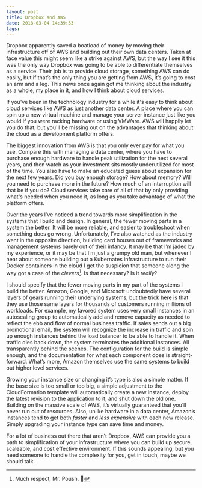 ```yaml
---
layout: post
title: Dropbox and AWS
date: 2018-03-04 14:39:53
tags: 
---
```



Dropbox apparently saved a boatload of money by moving their infrastructure off of AWS and building out their own data centers. Taken at face value this might seem like a strike against AWS, but the way I see it this was the only way Dropbox was going to be able to differentiate themselves as a service. Their job is to provide cloud storage, something AWS can do easily, but if that’s the only thing you are getting from AWS, it’s going to cost an arm and a leg. This news once again got me thinking about the industry as a whole, my place in it, and how I think about cloud services. 

If you've been in the technology industry for a while it's easy to think about cloud services like AWS as just another data center. A place where you can spin up a new virtual machine and manage your server instance just like you would if you were racking hardware or using VMWare. AWS will happily let you do that, but you'll be missing out on the advantages that thinking about the cloud as a development platform offers.  

The biggest innovation from AWS is that you only ever pay for what you use. Compare this with managing a data center, where you have to purchase enough hardware to handle peak utilization for the next several years, and then watch as your investment sits mostly underutilized for most of the time. You also have to make an educated guess about expansion for the next few years. Did you buy enough storage? How about memory? Will you need to purchase more in the future? How much of an interruption will that be if you do? Cloud services take care of all of that by only providing what's needed when you need it, as long as you take advantage of what the platform offers.   

Over the years I’ve noticed a trend towards more simplification in the systems that I build and design. In general, the fewer moving parts in a system the better. It will be more reliable, and easier to troubleshoot when something does go wrong. Unfortunately, I’ve also watched as the industry went in the opposite direction, building card houses out of frameworks and management systems barely out of their infancy. It may be that I’m jaded by my experience, or it may be that I’m just a grumpy old man, but whenever I hear about someone building out a Kubernates infrastructure to run their Docker containers in the cloud I get the suspicion that someone along the way got a case of the *clevers*[^1]. Is that necessary? Is it *really*?  

I should specify that the fewer moving parts in my part of the systems I build the better. Amazon, Google, and Microsoft undoubtedly have several layers of gears running their underlying systems, but the trick here is that they use those same layers for thousands of customers running millions of workloads. For example, my favored system uses very small instances in an autoscaling group to automatically add and remove capacity as needed to reflect the ebb and flow of normal business traffic. If sales sends out a big promotional email, the system will recognize the increase in traffic and spin up enough instances behind the load balancer to be able to handle it. When traffic dies back down, the system terminates the additional instances. All transparently behind the scenes. The configuration for the build is simple enough, and the documentation for what each component does is straight-forward. What’s more, Amazon themselves use the same systems to build out higher level services. 

Growing your instance size or changing it’s type is also a simple matter. If the base size is too small or too big, a simple adjustment to the CloudFormation template will automatically create a new instance, deploy the latest revision to the application to it, and shut down the old one. Building on the massive scale of AWS, it’s virtually guaranteed that you’ll never run out of resources. Also, unlike hardware in a data center, Amazon’s instances tend to get both *faster* and *less expensive* with each new release. Simply upgrading your instance type can save time and money.

For a lot of business out there that aren’t Dropbox, AWS can provide you a path to simplification of your infrastructure where you can build up secure, scaleable, and cost effective environment. If this sounds appealing, but you need someone to handle the complexity for you, get in touch, maybe we should talk.
 

[^1]:	Much respect, Mr. Poush. 👊
